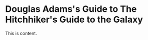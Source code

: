 # Douglas Adams&#39;s Guide to The Hitchhiker&#39;s Guide to the Galaxy



    
  This is content.

    






